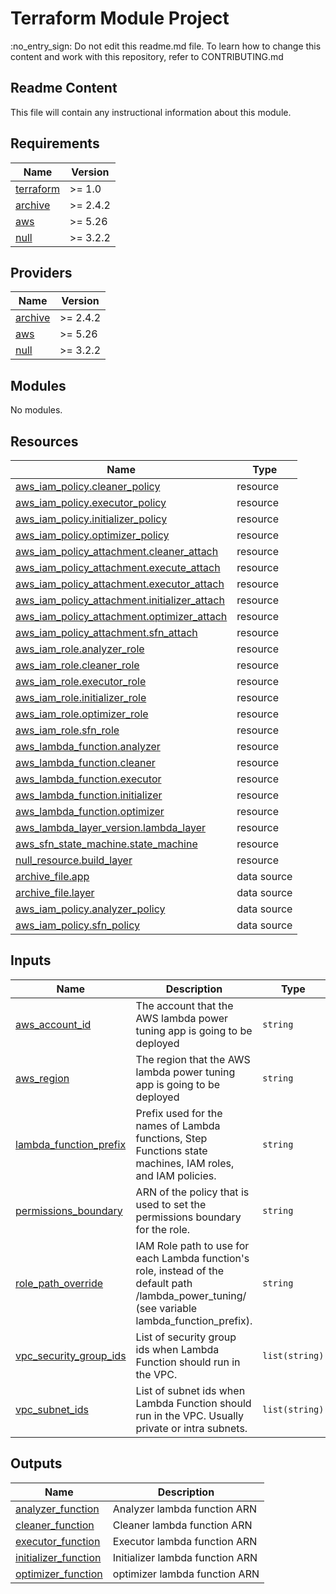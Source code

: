 <!-- BEGIN_TF_DOCS -->
# Terraform Module Project

:no\_entry\_sign: Do not edit this readme.md file. To learn how to change this content and work with this repository, refer to CONTRIBUTING.md

## Readme Content

This file will contain any instructional information about this module.

## Requirements

| Name | Version |
|------|---------|
| <a name="requirement_terraform"></a> [terraform](#requirement\_terraform) | >= 1.0 |
| <a name="requirement_archive"></a> [archive](#requirement\_archive) | >= 2.4.2 |
| <a name="requirement_aws"></a> [aws](#requirement\_aws) | >= 5.26 |
| <a name="requirement_null"></a> [null](#requirement\_null) | >= 3.2.2 |

## Providers

| Name | Version |
|------|---------|
| <a name="provider_archive"></a> [archive](#provider\_archive) | >= 2.4.2 |
| <a name="provider_aws"></a> [aws](#provider\_aws) | >= 5.26 |
| <a name="provider_null"></a> [null](#provider\_null) | >= 3.2.2 |

## Modules

No modules.

## Resources

| Name | Type |
|------|------|
| [aws_iam_policy.cleaner_policy](https://registry.terraform.io/providers/hashicorp/aws/latest/docs/resources/iam_policy) | resource |
| [aws_iam_policy.executor_policy](https://registry.terraform.io/providers/hashicorp/aws/latest/docs/resources/iam_policy) | resource |
| [aws_iam_policy.initializer_policy](https://registry.terraform.io/providers/hashicorp/aws/latest/docs/resources/iam_policy) | resource |
| [aws_iam_policy.optimizer_policy](https://registry.terraform.io/providers/hashicorp/aws/latest/docs/resources/iam_policy) | resource |
| [aws_iam_policy_attachment.cleaner_attach](https://registry.terraform.io/providers/hashicorp/aws/latest/docs/resources/iam_policy_attachment) | resource |
| [aws_iam_policy_attachment.execute_attach](https://registry.terraform.io/providers/hashicorp/aws/latest/docs/resources/iam_policy_attachment) | resource |
| [aws_iam_policy_attachment.executor_attach](https://registry.terraform.io/providers/hashicorp/aws/latest/docs/resources/iam_policy_attachment) | resource |
| [aws_iam_policy_attachment.initializer_attach](https://registry.terraform.io/providers/hashicorp/aws/latest/docs/resources/iam_policy_attachment) | resource |
| [aws_iam_policy_attachment.optimizer_attach](https://registry.terraform.io/providers/hashicorp/aws/latest/docs/resources/iam_policy_attachment) | resource |
| [aws_iam_policy_attachment.sfn_attach](https://registry.terraform.io/providers/hashicorp/aws/latest/docs/resources/iam_policy_attachment) | resource |
| [aws_iam_role.analyzer_role](https://registry.terraform.io/providers/hashicorp/aws/latest/docs/resources/iam_role) | resource |
| [aws_iam_role.cleaner_role](https://registry.terraform.io/providers/hashicorp/aws/latest/docs/resources/iam_role) | resource |
| [aws_iam_role.executor_role](https://registry.terraform.io/providers/hashicorp/aws/latest/docs/resources/iam_role) | resource |
| [aws_iam_role.initializer_role](https://registry.terraform.io/providers/hashicorp/aws/latest/docs/resources/iam_role) | resource |
| [aws_iam_role.optimizer_role](https://registry.terraform.io/providers/hashicorp/aws/latest/docs/resources/iam_role) | resource |
| [aws_iam_role.sfn_role](https://registry.terraform.io/providers/hashicorp/aws/latest/docs/resources/iam_role) | resource |
| [aws_lambda_function.analyzer](https://registry.terraform.io/providers/hashicorp/aws/latest/docs/resources/lambda_function) | resource |
| [aws_lambda_function.cleaner](https://registry.terraform.io/providers/hashicorp/aws/latest/docs/resources/lambda_function) | resource |
| [aws_lambda_function.executor](https://registry.terraform.io/providers/hashicorp/aws/latest/docs/resources/lambda_function) | resource |
| [aws_lambda_function.initializer](https://registry.terraform.io/providers/hashicorp/aws/latest/docs/resources/lambda_function) | resource |
| [aws_lambda_function.optimizer](https://registry.terraform.io/providers/hashicorp/aws/latest/docs/resources/lambda_function) | resource |
| [aws_lambda_layer_version.lambda_layer](https://registry.terraform.io/providers/hashicorp/aws/latest/docs/resources/lambda_layer_version) | resource |
| [aws_sfn_state_machine.state_machine](https://registry.terraform.io/providers/hashicorp/aws/latest/docs/resources/sfn_state_machine) | resource |
| [null_resource.build_layer](https://registry.terraform.io/providers/hashicorp/null/latest/docs/resources/resource) | resource |
| [archive_file.app](https://registry.terraform.io/providers/hashicorp/archive/latest/docs/data-sources/file) | data source |
| [archive_file.layer](https://registry.terraform.io/providers/hashicorp/archive/latest/docs/data-sources/file) | data source |
| [aws_iam_policy.analyzer_policy](https://registry.terraform.io/providers/hashicorp/aws/latest/docs/data-sources/iam_policy) | data source |
| [aws_iam_policy.sfn_policy](https://registry.terraform.io/providers/hashicorp/aws/latest/docs/data-sources/iam_policy) | data source |

## Inputs

| Name | Description | Type | Default | Required |
|------|-------------|------|---------|:--------:|
| <a name="input_aws_account_id"></a> [aws\_account\_id](#input\_aws\_account\_id) | The account that the AWS lambda power tuning app is going to be deployed | `string` | n/a | yes |
| <a name="input_aws_region"></a> [aws\_region](#input\_aws\_region) | The region that the AWS lambda power tuning app is going to be deployed | `string` | n/a | yes |
| <a name="input_lambda_function_prefix"></a> [lambda\_function\_prefix](#input\_lambda\_function\_prefix) | Prefix used for the names of Lambda functions, Step Functions state machines, IAM roles, and IAM policies. | `string` | `"lambda_power_tuning"` | no |
| <a name="input_permissions_boundary"></a> [permissions\_boundary](#input\_permissions\_boundary) | ARN of the policy that is used to set the permissions boundary for the role. | `string` | `null` | no |
| <a name="input_role_path_override"></a> [role\_path\_override](#input\_role\_path\_override) | IAM Role path to use for each Lambda function's role, instead of the default path /lambda\_power\_tuning/ (see variable lambda\_function\_prefix). | `string` | `""` | no |
| <a name="input_vpc_security_group_ids"></a> [vpc\_security\_group\_ids](#input\_vpc\_security\_group\_ids) | List of security group ids when Lambda Function should run in the VPC. | `list(string)` | `null` | no |
| <a name="input_vpc_subnet_ids"></a> [vpc\_subnet\_ids](#input\_vpc\_subnet\_ids) | List of subnet ids when Lambda Function should run in the VPC. Usually private or intra subnets. | `list(string)` | `null` | no |

## Outputs

| Name | Description |
|------|-------------|
| <a name="output_analyzer_function"></a> [analyzer\_function](#output\_analyzer\_function) | Analyzer lambda function ARN |
| <a name="output_cleaner_function"></a> [cleaner\_function](#output\_cleaner\_function) | Cleaner lambda function ARN |
| <a name="output_executor_function"></a> [executor\_function](#output\_executor\_function) | Executor lambda function ARN |
| <a name="output_initializer_function"></a> [initializer\_function](#output\_initializer\_function) | Initializer lambda function ARN |
| <a name="output_optimizer_function"></a> [optimizer\_function](#output\_optimizer\_function) | optimizer lambda function ARN |
<!-- END_TF_DOCS -->